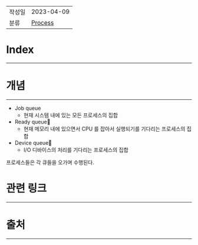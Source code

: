 |               |                       |
|:--------------|:----------------------|
|  작성일          |  2023-04-09  |
|    분류         | [Process](Process.md)                      |

# Index
---

# 개념
---
- Job queue
	- 현재 시스템 내에 있는 모든 프로세스의 집합
- Ready queue
	- 현재 메모리 내에 있으면서 CPU 를 잡아서 실행되기를 기다리는 프로세스의 집합
- Device queue
    - I/O 디바이스의 처리를 기다리는 프로세스의 집합

프로세스들은 각 큐들을 오가며 수행된다.

# 관련 링크
---


# 출처
---
